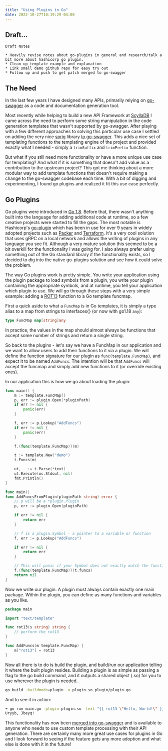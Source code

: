 ```yaml
---
title: "Using Plugins in Go"
date: 2022-10-27T10:19:29-04:00
---
```


## Draft...

```
Draft Notes

* Heavily revise notes about go-plugins in general and research/talk a bit more about hashicorp go plugin.
* Clean up template example and explanation
* Link small demo github repo for easy try out
* Follow up and push to get patch merged to go-swagger
```

## The Need

In the last few years I have designed many APIs, primarily relying on [go-swagger](TODO) as a code and documentation generation tool.

Most recently while helping to build a new API Framework at [ScyllaDB](https://www.scylladb.com) I came across the need to perform some string manipulation in the code generation templates that wasn't supported by go-swagger. After playing with a few different approaches to solving this particular use case I settled on adding the very nice [sprig](https://masterminds.github.io/sprig/) library [to go-swagger](https://github.com/go-swagger/go-swagger/pull/2741). This adds a nice set of templating functions to the templating engine of the project and provided exactly what I needed - simply a `trimSuffix` and `trimPrefix` function.

But what if you still need more functionality or have a more unique use case for templating? And what if it is something that doesn't add value as a contribution to the upstream project? This got me thinking about a more modular way to add template functions that doesn't require making a change to the go-swagger codebase each time. With a bit of digging and experimenting, I found go plugins and realized it fit this use case perfectly.

## Go Plugins
Go plugins were introduced in [Go 1.8](https://go.dev/doc/go1.8). Before that, there wasn't anything built into the language for adding additional code at runtime, so a few creative projects were started to fill the gaps. The most notable is Hashicorp's [go-plugin](https://github.com/hashicorp/go-plugin) which has been in use for over 9 years in widely adopted projects such as [Packer](https://www.packer.io) and [Terraform](https://www.terraform.io). It's a very cool solution that uses gRPC on a local network and allows the writing of plugins in any language you see fit. Although a very mature solution this seemed to be a bit overkill for the functionality I was going for. I also always prefer using something out of the Go standard library if the functionality exists, so I decided to dig into the native go-plugins solution and see how it could solve the problem.

The way Go plugins work is pretty simple. You write your application using the plugin package to load symbols from a plugin, you write your plugin containing the appropriate symbols, and at runtime, you tell your application which plugin to use. We will go through these steps with a very simple example: adding a [ROT13](https://en.wikipedia.org/wiki/ROT13) function to a Go template funcmap.

First a quick aside to what a `FuncMap` is in Go templates, it is simply a type alias to a map from strings to interfaces{} (or now with go1.18 `any`):
```go
type FuncMap map[string]any
```

In practice, the values in the map should almost always be functions that accept some number of strings and return a single string.

So back to the plugins - let's say we have a FuncMap in our application and we want to allow users to add their functions to it via a plugin. We will define the function signature for our plugin as `func(template.FuncMap)`, and expect it to be named `AddFuncs`. The intention will be that `AddFuncs` will accept the funcmap and simply add new functions to it (or override existing ones).

In our application this is how we go about loading the plugin:
```go
func main() {
	m := template.FuncMap{}
	p, err := plugin.Open(*pluginPath)
	if err != nil {
		panic(err)
	}

	f, err := p.Lookup("AddFuncs")
	if err != nil {
		panic(err)
	}

	f.(func(template.FuncMap))(m)

	t := template.New("demo")
	t.Funcs(m)

	ut, _ := t.Parse(*text)
	ut.Execute(os.Stdout, nil)
	fmt.Println()
}
```

```go
func main() 
func AddFuncsFromPlugin(pluginPath string) error {
    // p will be a *plugin.Plugin
    p, err := plugin.Open(pluginPath)

    if err != nil {
        return err
    }

    // f is a plugin.Symbol - a pointer to a variable or function
    f, err := p.Lookup("AddFuncs")

    if err != nil {
        return err
    }

    // This will panic if your Symbol does not exactly match the function signature 
    f.(func(template.FuncMap))(t.funcs)
    return nil
}
```


Now we write our plugin. A plugin must always contain exactly one main package. Within the plugin, you can define as many functions and variables as you like.
```go
package main

import "text/template"

func rot13(s string) string {
    // perform the rot13
}

func AddFuncs(m template.FuncMap) {
    m["rot13"] = rot13
}
```

Now all there is to do is build the plugin, and build/run our application telling it where the built plugin resides. Building a plugin is as simple as passing a flag to the go build command, and it outputs a shared object (.so) for you to use wherever the plugin is needed.

```sh
go build -buildmode=plugin -o plugin.so plugin/plugin.go
```

And to see it in action:
```sh
➜ go run main.go -plugin plugin.so -text "{{ rot13 \"Hello, World!\" }}"
Uryyb, Jbeyq!
```

This functionality has now been [merged into go-swagger](https://github.com/go-swagger/go-swagger/pull/2745) and is available to anyone who needs to use custom template processing with their API generation. There are certainly many more great use cases for plugins in Go and I look forward to seeing if the feature gets any more adoption and what else is done with it in the future!